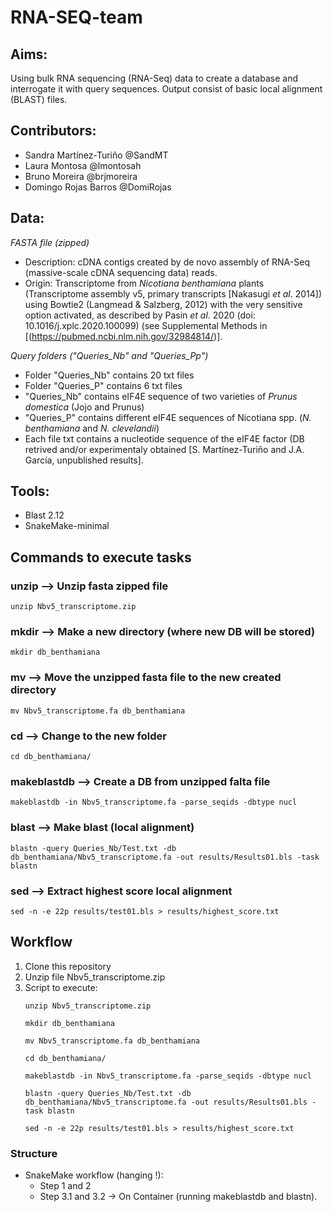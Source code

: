# RNA-SEQ-team
## Aims:
Using bulk RNA sequencing (RNA-Seq) data to create a database and interrogate it with query sequences. Output consist of basic local alignment (BLAST) files.

## Contributors: 
- Sandra Martínez-Turiño @SandMT
- Laura Montosa @lmontosah
- Bruno Moreira @brjmoreira
- Domingo Rojas Barros @DomiRojas

## Data:
*FASTA file (zipped)*
- Description: cDNA contigs created by de novo assembly of RNA-Seq (massive-scale cDNA sequencing data) reads.
- Origin: Transcriptome from *Nicotiana benthamiana* plants (Transcriptome assembly v5, primary transcripts [Nakasugi *et al*. 2014]) using Bowtie2 (Langmead & Salzberg, 2012) with the very sensitive option activated, as described by Pasin *et al*. 2020 (doi: 10.1016/j.xplc.2020.100099) (see Supplemental Methods in [(https://pubmed.ncbi.nlm.nih.gov/32984814/)]. 

*Query folders ("Queries_Nb" and "Queries_Pp")*
- Folder "Queries_Nb" contains 20 txt files 
- Folder "Queries_P" contains 6 txt files
- "Queries_Nb" contains eIF4E sequence of two varieties of *Prunus domestica* (Jojo and Prunus)
- "Queries_P" contains different eIF4E sequences of Nicotiana spp. (*N. benthamiana* and *N. clevelandii*)
- Each file txt contains a nucleotide sequence of the eIF4E factor (DB retrived and/or experimentaly obtained [S. Martínez-Turiño and J.A. García, unpublished results].

## Tools:
- Blast 2.12
- SnakeMake-minimal 

## Commands to execute tasks

### unzip --> Unzip fasta zipped file
```
unzip Nbv5_transcriptome.zip
```
### mkdir --> Make a new directory (where new DB will be stored)
```
mkdir db_benthamiana
```
### mv --> Move the unzipped fasta file to the new created directory
```
mv Nbv5_transcriptome.fa db_benthamiana
```
### cd --> Change to the new folder
```
cd db_benthamiana/
```
### makeblastdb  --> Create a DB from unzipped falta file
```
makeblastdb -in Nbv5_transcriptome.fa -parse_seqids -dbtype nucl
```
### blast --> Make blast (local alignment)
```
blastn -query Queries_Nb/Test.txt -db db_benthamiana/Nbv5_transcriptome.fa -out results/Results01.bls -task blastn 
```
### sed --> Extract highest score local alignment 
```
sed -n -e 22p results/test01.bls > results/highest_score.txt
```

## Workflow
1. Clone this repository
2. Unzip file Nbv5_transcriptome.zip
3. Script to execute:
   ```
   unzip Nbv5_transcriptome.zip
   ```
   ```
   mkdir db_benthamiana
   ```
   ```
   mv Nbv5_transcriptome.fa db_benthamiana
   ```
   ```
   cd db_benthamiana/
   ```
   ```
   makeblastdb -in Nbv5_transcriptome.fa -parse_seqids -dbtype nucl
   ```
   ```
   blastn -query Queries_Nb/Test.txt -db db_benthamiana/Nbv5_transcriptome.fa -out results/Results01.bls -task blastn
   ```
   ```
   sed -n -e 22p results/test01.bls > results/highest_score.txt
   ```

### Structure

- SnakeMake workflow (hanging !):
  - Step 1 and 2
  - Step 3.1 and 3.2 -> On Container (running makeblastdb and blastn).


